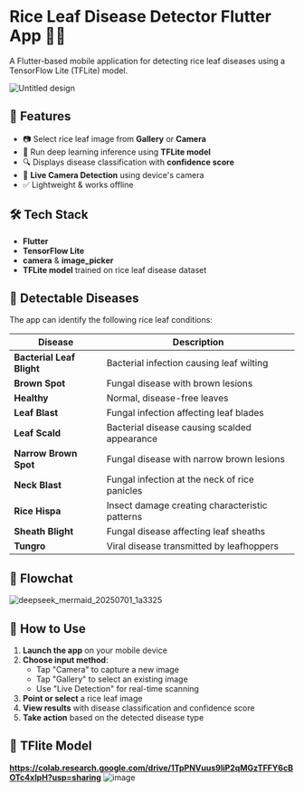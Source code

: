 # Rice Leaf Disease Detector Flutter App 🌾📱

A Flutter-based mobile application for detecting rice leaf diseases using a TensorFlow Lite (TFLite) model.

![Untitled design](https://github.com/user-attachments/assets/b06a51cd-8580-4f52-9fd2-8b35054f27a8)

## 🚀 Features

- 📷 Select rice leaf image from **Gallery** or **Camera**
- 🤖 Run deep learning inference using **TFLite model**
- 🔍 Displays disease classification with **confidence score**
- 📡 **Live Camera Detection** using device's camera
- ✅ Lightweight & works offline

## 🛠️ Tech Stack

- **Flutter**
- **TensorFlow Lite**
- **camera** & **image_picker**
- **TFLite model** trained on rice leaf disease dataset

## 🦠 Detectable Diseases

The app can identify the following rice leaf conditions:

| Disease | Description |
|---------|-------------|
| **Bacterial Leaf Blight** | Bacterial infection causing leaf wilting |
| **Brown Spot** | Fungal disease with brown lesions |
| **Healthy** | Normal, disease-free leaves |
| **Leaf Blast** | Fungal infection affecting leaf blades |
| **Leaf Scald** | Bacterial disease causing scalded appearance |
| **Narrow Brown Spot** | Fungal disease with narrow brown lesions |
| **Neck Blast** | Fungal infection at the neck of rice panicles |
| **Rice Hispa** | Insect damage creating characteristic patterns |
| **Sheath Blight** | Fungal disease affecting leaf sheaths |
| **Tungro** | Viral disease transmitted by leafhoppers |

## 🎯 Flowchat
![deepseek_mermaid_20250701_1a3325](https://github.com/user-attachments/assets/62c0e99e-e2ae-41a9-849d-805126198628)

## 📱 How to Use

1. **Launch the app** on your mobile device
2. **Choose input method**:
   * Tap "Camera" to capture a new image
   * Tap "Gallery" to select an existing image
   * Use "Live Detection" for real-time scanning
3. **Point or select** a rice leaf image
4. **View results** with disease classification and confidence score
5. **Take action** based on the detected disease type

## 🧠 TFlite Model

**https://colab.research.google.com/drive/1TpPNVuus9liP2qMGzTFFY6cBOTc4xIpH?usp=sharing**
![image](https://github.com/user-attachments/assets/e180e940-b1aa-428b-83bb-590b2b1433be)

